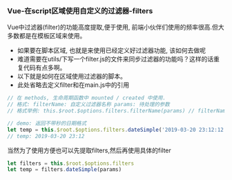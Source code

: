 ### Vue-在script区域使用自定义的过滤器-filters

Vue中过滤器(filter)的功能高度提取,便于使用, 前端小伙伴们使用的频率很高.但大多数都是在模板<template></template>区域来使用。
- 如果要在脚本区域, 也就是<script></script>来使用已经定义好过滤器功能, 该如何去做呢
- 难道需要在utils/下写一个filter.js的文件来同步过滤器的功能吗？这样的话重复代码有点多啊。
- 以下就是如何在<script></script>区域使用过滤器的脚本。
- 此处省略去定义filter和在main.js中的引用

```javascript
// 在 methods, 生命周期函数中 mounted / created 中使用.
// 格式: filterName: 自定义过滤器名称 params: 待处理的参数
// 格式举例: this.$root.$options.filters.filterName(params) // filterName 是自定义的过滤器名称.

// demo: 返回不带秒的日期格式
let temp = this.$root.$options.filters.dateSimple('2019-03-20 23:12:12')
// temp: 2019-03-20 23:12
```
当然为了使用方便也可以先提取filters,然后再使用具体的filter
```javascript
let filters = this.$root.$options.filters
let temp = filters.dateSimple(params)
```
